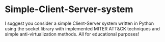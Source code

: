 # Simple-Client-Server-system
I suggest you consider a simple Client-Server system written in Python using the socket library with implemented MITER ATT&CK techniques and simple anti-virtualization methods.
All for educational purposes!
